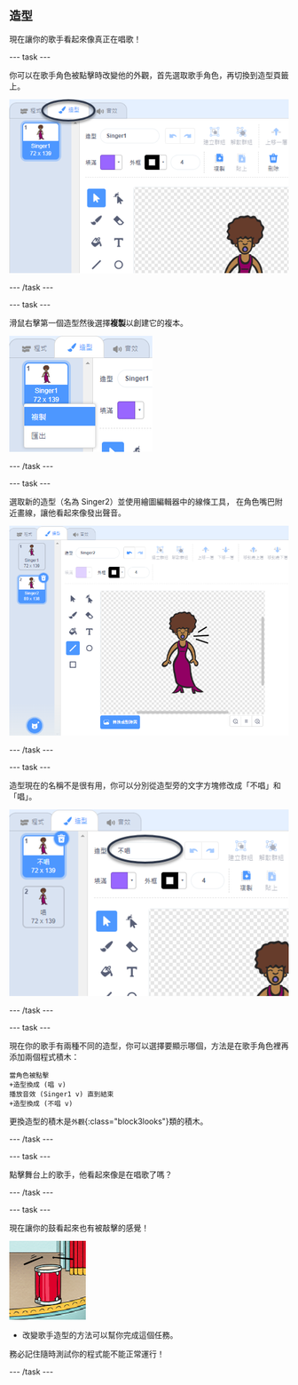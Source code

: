 ## 造型

現在讓你的歌手看起來像真正在唱歌！

--- task ---

你可以在歌手角色被點擊時改變他的外觀，首先選取歌手角色，再切換到造型頁籤上。

![截圖](images/band-singer-costume-annotated.png)

--- /task ---

--- task ---

滑鼠右擊第一個造型然後選擇**複製**以創建它的複本。

![截圖](images/band-singer-duplicate.png)

--- /task ---

--- task ---

選取新的造型（名為 Singer2）並使用繪圖編輯器中的線條工具， 在角色嘴巴附近畫線，讓他看起來像發出聲音。

![截圖](images/band-singer-click.png)

--- /task ---

--- task ---

造型現在的名稱不是很有用，你可以分別從造型旁的文字方塊修改成「不唱」和「唱」。

![截圖](images/band-singer-name-annotated.png)

--- /task ---

--- task ---

現在你的歌手有兩種不同的造型，你可以選擇要顯示哪個，方法是在歌手角色裡再添加兩個程式積木：

```blocks3
當角色被點擊
+造型換成 (唱 v)
播放音效 (Singer1 v) 直到結束
+造型換成 (不唱 v)
```

更換造型的積木是`外觀`{:class="block3looks"}類的積木。

--- /task ---

--- task ---

點擊舞台上的歌手，他看起來像是在唱歌了嗎？

--- /task ---

--- task ---

現在讓你的鼓看起來也有被敲擊的感覺！

![截圖](images/band-drum-final.png)

- 改變歌手造型的方法可以幫你完成這個任務。

務必記住隨時測試你的程式能不能正常運行！

--- /task ---